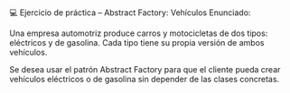 💻 Ejercicio de práctica – Abstract Factory: Vehículos
Enunciado:

Una empresa automotriz produce carros y motocicletas de dos tipos: eléctricos y de gasolina. Cada tipo tiene su propia versión de ambos vehículos.

Se desea usar el patrón Abstract Factory para que el cliente pueda crear vehículos eléctricos o de gasolina sin depender de las clases concretas.

